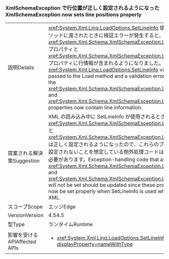 ### <a name="xmlschemaexception-now-sets-line-positions-properly"></a><span data-ttu-id="86979-101">XmlSchemaException で行位置が正しく設定されるようになった</span><span class="sxs-lookup"><span data-stu-id="86979-101">XmlSchemaException now sets line positions properly</span></span>

|   |   |
|---|---|
|<span data-ttu-id="86979-102">説明</span><span class="sxs-lookup"><span data-stu-id="86979-102">Details</span></span>|<span data-ttu-id="86979-103"><xref:System.Xml.Linq.LoadOptions.SetLineInfo> 値が Load メソッドに渡されたときに検証エラーが発生すると、<xref:System.Xml.Schema.XmlSchemaException.LineNumber> プロパティと <xref:System.Xml.Schema.XmlSchemaException.LinePosition> プロパティに行情報が含まれるようになりました。</span><span class="sxs-lookup"><span data-stu-id="86979-103">If the <xref:System.Xml.Linq.LoadOptions.SetLineInfo> value is passed to the Load method and a validation error occurs, the <xref:System.Xml.Schema.XmlSchemaException.LineNumber> and <xref:System.Xml.Schema.XmlSchemaException.LinePosition> properties now contain line information.</span></span>|
|<span data-ttu-id="86979-104">提案される解決策</span><span class="sxs-lookup"><span data-stu-id="86979-104">Suggestion</span></span>|<span data-ttu-id="86979-105">XML の読み込み中に SetLineInfo が使用されるとき、<xref:System.Xml.Schema.XmlSchemaException.LineNumber> と <xref:System.Xml.Schema.XmlSchemaException.LinePosition> は正しく設定されるようになったので、これらのプロパティが設定されないことを想定している例外処理コードは、更新する必要があります。</span><span class="sxs-lookup"><span data-stu-id="86979-105">Exception-handling code that assumes <xref:System.Xml.Schema.XmlSchemaException.LineNumber> and <xref:System.Xml.Schema.XmlSchemaException.LinePosition> will not be set should be updated since these properties will now be set properly when SetLineInfo is used while loading XML.</span></span>|
|<span data-ttu-id="86979-106">スコープ</span><span class="sxs-lookup"><span data-stu-id="86979-106">Scope</span></span>|<span data-ttu-id="86979-107">エッジ</span><span class="sxs-lookup"><span data-stu-id="86979-107">Edge</span></span>|
|<span data-ttu-id="86979-108">Version</span><span class="sxs-lookup"><span data-stu-id="86979-108">Version</span></span>|<span data-ttu-id="86979-109">4.5</span><span class="sxs-lookup"><span data-stu-id="86979-109">4.5</span></span>|
|<span data-ttu-id="86979-110">型</span><span class="sxs-lookup"><span data-stu-id="86979-110">Type</span></span>|<span data-ttu-id="86979-111">ランタイム</span><span class="sxs-lookup"><span data-stu-id="86979-111">Runtime</span></span>|
|<span data-ttu-id="86979-112">影響を受ける API</span><span class="sxs-lookup"><span data-stu-id="86979-112">Affected APIs</span></span>|<ul><li><xref:System.Xml.Linq.LoadOptions.SetLineInfo?displayProperty=nameWithType></li></ul>|

